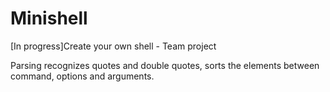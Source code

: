 # Minishell
[In progress]Create your own shell - Team project

Parsing recognizes quotes and double quotes, sorts the elements between command, options and arguments.
